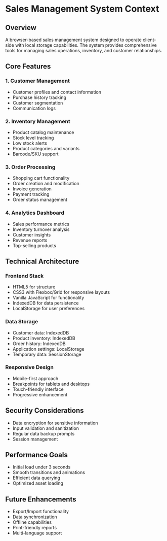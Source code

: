 # Sales Management System Context

## Overview
A browser-based sales management system designed to operate client-side with local storage capabilities. The system provides comprehensive tools for managing sales operations, inventory, and customer relationships.

## Core Features

### 1. Customer Management
- Customer profiles and contact information
- Purchase history tracking
- Customer segmentation
- Communication logs

### 2. Inventory Management
- Product catalog maintenance
- Stock level tracking
- Low stock alerts
- Product categories and variants
- Barcode/SKU support

### 3. Order Processing
- Shopping cart functionality
- Order creation and modification
- Invoice generation
- Payment tracking
- Order status management

### 4. Analytics Dashboard
- Sales performance metrics
- Inventory turnover analysis
- Customer insights
- Revenue reports
- Top-selling products

## Technical Architecture

### Frontend Stack
- HTML5 for structure
- CSS3 with Flexbox/Grid for responsive layouts
- Vanilla JavaScript for functionality
- IndexedDB for data persistence
- LocalStorage for user preferences

### Data Storage
- Customer data: IndexedDB
- Product inventory: IndexedDB
- Order history: IndexedDB
- Application settings: LocalStorage
- Temporary data: SessionStorage

### Responsive Design
- Mobile-first approach
- Breakpoints for tablets and desktops
- Touch-friendly interface
- Progressive enhancement

## Security Considerations
- Data encryption for sensitive information
- Input validation and sanitization
- Regular data backup prompts
- Session management

## Performance Goals
- Initial load under 3 seconds
- Smooth transitions and animations
- Efficient data querying
- Optimized asset loading

## Future Enhancements
- Export/Import functionality
- Data synchronization
- Offline capabilities
- Print-friendly reports
- Multi-language support
